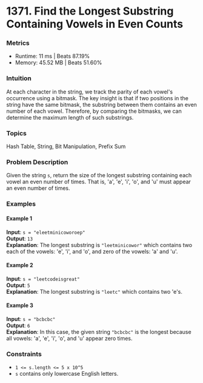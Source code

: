 # 1371. Find the Longest Substring Containing Vowels in Even Counts

### Metrics
- Runtime: 11 ms | Beats 87.19%  
- Memory: 45.52 MB | Beats 51.60%

### Intuition
At each character in the string, we track the parity of each vowel's occurrence using a bitmask. The key insight is that if two positions in the string have the same bitmask, the substring between them contains an even number of each vowel. Therefore, by comparing the bitmasks, we can determine the maximum length of such substrings.

### Topics
Hash Table, String, Bit Manipulation, Prefix Sum

### Problem Description
Given the string `s`, return the size of the longest substring containing each vowel an even number of times. That is, 'a', 'e', 'i', 'o', and 'u' must appear an even number of times.

### Examples

#### Example 1
**Input**: `s = "eleetminicoworoep"`  
**Output**: `13`  
**Explanation**: The longest substring is `"leetminicowor"` which contains two each of the vowels: 'e', 'i', and 'o', and zero of the vowels: 'a' and 'u'.

#### Example 2
**Input**: `s = "leetcodeisgreat"`  
**Output**: `5`  
**Explanation**: The longest substring is `"leetc"` which contains two 'e's.

#### Example 3
**Input**: `s = "bcbcbc"`  
**Output**: `6`  
**Explanation**: In this case, the given string `"bcbcbc"` is the longest because all vowels: 'a', 'e', 'i', 'o', and 'u' appear zero times.

### Constraints
- `1 <= s.length <= 5 x 10^5`
- `s` contains only lowercase English letters.
